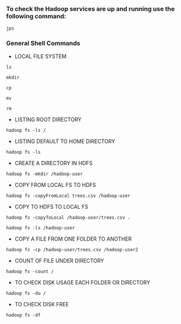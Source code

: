 ### To check the Hadoop services are up and running use the following command:

```
jps
```

### General Shell Commands

- LOCAL FILE SYSTEM

```
ls
```

```
mkdir
```

```
cp
```

```
mv
```

```
rm

```

- LISTING ROOT DIRECTORY

```
hadoop fs -ls /
```

- LISTING DEFAULT TO HOME DIRECTORY

```
hadoop fs -ls
```

- CREATE A DIRECTORY IN HDFS

```
hadoop fs -mkdir /hadoop-user
```

- COPY FROM LOCAL FS TO HDFS

```
hadoop fs -copyFromLocal trees.csv /hadoop-user
```

- COPY TO HDFS TO LOCAL FS

```
hadoop fs -copyToLocal /hadoop-user/trees.csv .
```

```
hadoop fs -ls /hadoop-user
```

- COPY A FILE FROM ONE FOLDER TO ANOTHER

```
hadoop fs -cp /hadoop-user/trees.csv /hadoop-user2
```

- COUNT OF FILE UNDER DIRECTORY

```
hadoop fs -count /
```

- TO CHECK DISK USAGE EACH FOLDER OR DIRECTORY

```
hadoop fs -du /
```

- TO CHECK DISK FREE

```
hadoop fs -df
```